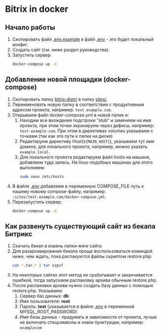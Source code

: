 # Bitrix in docker

## Начало работы

1. Скопировать файл [.env.example](.env.example) в файл [.env](.env) - это будет локальный конфиг.
2. Создать сайт (см. ниже раздел руководства).
3. Запустить сервер:
   ```bash
   docker-compose up -d
   ```

## Добавление новой площадки (docker-compose)

1. Скопировать папку [bitrix-distr/](bitrix-distr/) в папку [sites/](sites/).
2. Переименовать новую папку в соответствии с продуктивным адресом проекта, например: `test.example.com`.
3. Открываем файл docker-compose.yml в новой папке и:
   1. Находим все вхождения подстроки "stub" и заменяем на имя проекта, при этом точки экранируем через дефисы, например: `test-example-com`. При этом в директивах volumes указываем с точками (так как это пути к папке на диске)
   2. Редактируем директиву Host(`${MAIN_HOST}`), указываем тут имя домена, для локального проекта, например, можно указать `example.local`.
   3. Для локального проекта редактируем файл hosts на машине, добавляем туда запись. На linux-подобных машинах для этого выполняем:
      ```bash
      sudo nano /etc/hosts
      ```
4. В файле [.env](.env) добавляем в переменную COMPOSE_FILE путь к нашему новому compose-файлу, например: `:sites/test.example.com/docker-compose.yml`.
5. Перезапустить сервер:
   ```bash
   docker-compose up -d
   ```

## Как развенуть существующий сайт из бекапа Битрикс

1. Скачать бекап в корень папки www сайта
2. Для разархивирования бекапа проще воспользоваться командой ниже, чем ждать, пока распакуются файлы скриптом restore.php:
   ```bash
   cat *.tar.* | tar xzpvf -
   ```
3. На некоторых сайтах этот метод не срабатывает и заканчивается ошибкой, тогда запускаем распаковку архива обычным restore.php.
4. После распаковки архива нужно создать базу данных с помощью restore.php. Указываем:
   1. Сервер баз данных: **db**
   2. Имя пользователя: **root**
   3. Пароль: **test** (указывается в файле [.env](.env) в переменной MYSQL_ROOT_PASSWORD)
   4. Имя базы данных - придумать в зависимости от проекта, лучше не включать спецсимволы и знаки пунктуации, например: `examplecom`
